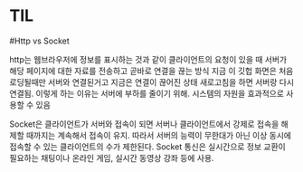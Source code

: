 # TIL

#Http vs Socket

http는  웹브라우저에 정보를 표시하는 것과 같이 클라이언트의 요청이 있을 때 서버가 해당 페이지에 대한 자료를 전송하고 곧바로 연결을 끊는 방식
지금 이 깃헙 화면은 처음 로딩될때만 서버와 연결된거고 지금은 연결이 끊어진 상태
새로고침을 하면 서버랑 다시 연결됨. 
이렇게 하는 이유는 서버에 부하를 줄이기 위해. 시스템의 자원을 효과적으로 사용할 수 있음

Socket은 클라이언트가 서버와 접속이 되면 서버나 클라이언트에서 강제로 접속을 해제할 때까지는 계속해서 접속이 유지. 
따라서 서버의 능력이 무한대가 아닌 이상 동시에 접속할 수 있는 클라이언트의 수가 제한된다.
Socket 통신은 실시간으로 정보 교환이 필요하는 채팅이나 온라인 게임, 실시간 동영상 강좌 등에 사용. 

